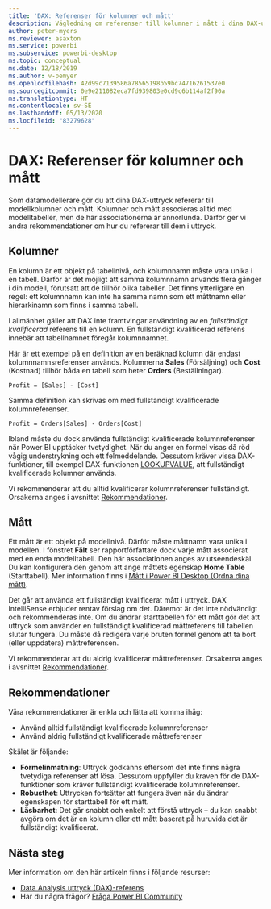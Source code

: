 ```yaml
---
title: 'DAX: Referenser för kolumner och mått'
description: Vägledning om referenser till kolumner i mått i dina DAX-uttryck.
author: peter-myers
ms.reviewer: asaxton
ms.service: powerbi
ms.subservice: powerbi-desktop
ms.topic: conceptual
ms.date: 12/18/2019
ms.author: v-pemyer
ms.openlocfilehash: 42d99c7139586a78565198b59bc74716261537e0
ms.sourcegitcommit: 0e9e211082eca7fd939803e0cd9c6b114af2f90a
ms.translationtype: HT
ms.contentlocale: sv-SE
ms.lasthandoff: 05/13/2020
ms.locfileid: "83279628"
---
```

# <a name="dax-column-and-measure-references"></a>DAX: Referenser för kolumner och mått

Som datamodellerare gör du att dina DAX-uttryck refererar till modellkolumner och mått. Kolumner och mått associeras alltid med modelltabeller, men de här associationerna är annorlunda. Därför ger vi andra rekommendationer om hur du refererar till dem i uttryck.

## <a name="columns"></a>Kolumner

En kolumn är ett objekt på tabellnivå, och kolumnnamn måste vara unika i en tabell. Därför är det möjligt att samma kolumnnamn används flera gånger i din modell, förutsatt att de tillhör olika tabeller. Det finns ytterligare en regel: ett kolumnnamn kan inte ha samma namn som ett måttnamn eller hierarkinamn som finns i samma tabell.

I allmänhet gäller att DAX inte framtvingar användning av en _fullständigt kvalificerad_ referens till en kolumn. En fullständigt kvalificerad referens innebär att tabellnamnet föregår kolumnnamnet.

Här är ett exempel på en definition av en beräknad kolumn där endast kolumnnamnsreferenser används. Kolumnerna **Sales** (Försäljning) och **Cost** (Kostnad) tillhör båda en tabell som heter **Orders** (Beställningar).

```dax
Profit = [Sales] - [Cost]
```

Samma definition kan skrivas om med fullständigt kvalificerade kolumnreferenser.

```dax
Profit = Orders[Sales] - Orders[Cost]
```

Ibland måste du dock använda fullständigt kvalificerade kolumnreferenser när Power BI upptäcker tvetydighet. När du anger en formel visas då röd vågig understrykning och ett felmeddelande. Dessutom kräver vissa DAX-funktioner, till exempel DAX-funktionen [LOOKUPVALUE](/dax/lookupvalue-function-dax), att fullständigt kvalificerade kolumner används.

Vi rekommenderar att du alltid kvalificerar kolumnreferenser fullständigt. Orsakerna anges i avsnittet [Rekommendationer](#recommendations).

## <a name="measures"></a>Mått

Ett mått är ett objekt på modellnivå. Därför måste måttnamn vara unika i modellen. I fönstret **Fält** ser rapportförfattare dock varje mått associerat med en enda modelltabell. Den här associationen anges av utseendeskäl. Du kan konfigurera den genom att ange måttets egenskap **Home Table** (Starttabell). Mer information finns i [Mått i Power BI Desktop (Ordna dina mått)](../transform-model/desktop-measures.md#organizing-your-measures).

Det går att använda ett fullständigt kvalificerat mått i uttryck. DAX IntelliSense erbjuder rentav förslag om det. Däremot är det inte nödvändigt och rekommenderas inte. Om du ändrar starttabellen för ett mått gör det att uttryck som använder en fullständigt kvalificerad måttreferens till tabellen slutar fungera. Du måste då redigera varje bruten formel genom att ta bort (eller uppdatera) måttreferensen.

Vi rekommenderar att du aldrig kvalificerar måttreferenser. Orsakerna anges i avsnittet [Rekommendationer](#recommendations).

## <a name="recommendations"></a>Rekommendationer

Våra rekommendationer är enkla och lätta att komma ihåg:

- Använd alltid fullständigt kvalificerade kolumnreferenser
- Använd aldrig fullständigt kvalificerade måttreferenser

Skälet är följande:

- **Formelinmatning**: Uttryck godkänns eftersom det inte finns några tvetydiga referenser att lösa. Dessutom uppfyller du kraven för de DAX-funktioner som kräver fullständigt kvalificerade kolumnreferenser.
- **Robusthet**: Uttrycken fortsätter att fungera även när du ändrar egenskapen för starttabell för ett mått.
- **Läsbarhet**: Det går snabbt och enkelt att förstå uttryck – du kan snabbt avgöra om det är en kolumn eller ett mått baserat på huruvida det är fullständigt kvalificerat.

## <a name="next-steps"></a>Nästa steg

Mer information om den här artikeln finns i följande resurser:

- [Data Analysis uttryck (DAX)-referens](/dax/)
- Har du några frågor? [Fråga Power BI Community](https://community.powerbi.com/)

